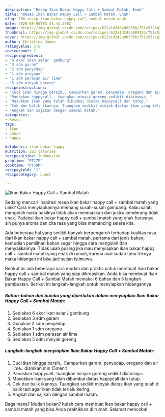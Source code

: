 ```yaml
---
description: "Resep Ikan Bakar Happy Call + Sambal Matah, Enak"
title: "Resep Ikan Bakar Happy Call + Sambal Matah, Enak"
slug: 756-resep-ikan-bakar-happy-call-sambal-matah-enak
date: 2020-08-06T03:41:43.368Z
image: https://img-global.cpcdn.com/recipes/622a1d242a08935b/751x532cq70/ikan-bakar-happy-call-sambal-matah-foto-resep-utama.jpg
thumbnail: https://img-global.cpcdn.com/recipes/622a1d242a08935b/751x532cq70/ikan-bakar-happy-call-sambal-matah-foto-resep-utama.jpg
cover: https://img-global.cpcdn.com/recipes/622a1d242a08935b/751x532cq70/ikan-bakar-happy-call-sambal-matah-foto-resep-utama.jpg
author: Christina James
ratingvalue: 3.6
reviewcount: 7
recipeingredient:
- "6 ekor ikan selar  gembung"
- "3 sdm garam"
- "2 sdm penyedap"
- "1 sdm oregano"
- "1 sdm perasan air lime"
- "5 sdm minyak goreng"
recipeinstructions:
- "Cuci ikan hingga bersih.. Campurkan garam, penyedap, oregano dan air lime.. diamkan min 15menit"
- "Panaskan happycall.. tuangkan minyak goreng sedikit diatasnya.."
- "Masukkan ikan yang telah dibumbui diatas happycall dan tutup."
- "Cek dan balik ikannya. Tuangkan sedikit minyak diatas ikan yang telah di balik tadi agar ikan tidak terlalu kering."
- "Angkat dan sajikan dengan sambal matah."
categories:
- Resep
tags:
- ikan
- bakar
- happy

katakunci: ikan bakar happy 
nutrition: 183 calories
recipecuisine: Indonesian
preptime: "PT27M"
cooktime: "PT58M"
recipeyield: "1"
recipecategory: Lunch

---
```



![Ikan Bakar Happy Call + Sambal Matah](https://img-global.cpcdn.com/recipes/622a1d242a08935b/751x532cq70/ikan-bakar-happy-call-sambal-matah-foto-resep-utama.jpg)

Sedang mencari inspirasi resep ikan bakar happy call + sambal matah yang unik? Cara menyiapkannya memang susah-susah gampang. Kalau salah mengolah maka hasilnya tidak akan memuaskan dan justru cenderung tidak enak. Padahal ikan bakar happy call + sambal matah yang enak harusnya sih punya aroma dan cita rasa yang bisa memancing selera kita.



Ada beberapa hal yang sedikit banyak berpengaruh terhadap kualitas rasa dari ikan bakar happy call + sambal matah, pertama dari jenis bahan, kemudian pemilihan bahan segar hingga cara mengolah dan menyajikannya. Tidak usah pusing jika mau menyiapkan ikan bakar happy call + sambal matah yang enak di rumah, karena asal sudah tahu triknya maka hidangan ini bisa jadi sajian istimewa.


Berikut ini ada beberapa cara mudah dan praktis untuk membuat ikan bakar happy call + sambal matah yang siap dikreasikan. Anda bisa membuat Ikan Bakar Happy Call + Sambal Matah memakai 6 bahan dan 5 langkah pembuatan. Berikut ini langkah-langkah untuk menyiapkan hidangannya.

<!--inarticleads1-->

##### Bahan-bahan dan bumbu yang diperlukan dalam menyiapkan Ikan Bakar Happy Call + Sambal Matah:

1. Sediakan 6 ekor ikan selar / gembung
1. Sediakan 3 sdm garam
1. Gunakan 2 sdm penyedap
1. Sediakan 1 sdm oregano
1. Sediakan 1 sdm perasan air lime
1. Sediakan 5 sdm minyak goreng




<!--inarticleads2-->

##### Langkah-langkah menyiapkan Ikan Bakar Happy Call + Sambal Matah:

1. Cuci ikan hingga bersih.. Campurkan garam, penyedap, oregano dan air lime.. diamkan min 15menit
1. Panaskan happycall.. tuangkan minyak goreng sedikit diatasnya..
1. Masukkan ikan yang telah dibumbui diatas happycall dan tutup.
1. Cek dan balik ikannya. Tuangkan sedikit minyak diatas ikan yang telah di balik tadi agar ikan tidak terlalu kering.
1. Angkat dan sajikan dengan sambal matah.




Bagaimana? Mudah bukan? Itulah cara membuat ikan bakar happy call + sambal matah yang bisa Anda praktikkan di rumah. Selamat mencoba!
